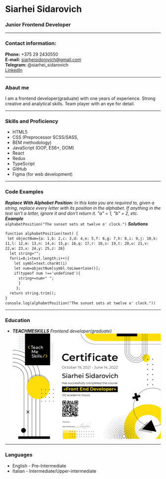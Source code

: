 # Siarhei Sidarovich
### Junior Frontend Developer
******************************
### Contact information:
**Phone:** +375 29 2430550    
**E-mail:** siarheisidorovich@gmail.com    
**Telegram:** @siarhei_sidarovich    
[LinkedIn](www.linkedin.com/in/siarhei-sidarovich-b09759182)    
********************************
### Abaut me
I am a frontend developer(graduate) with one years of experience.
Strong creative and analytical skills. Team player with an eye for
detail.
*************************
### Skills and Proficiency
* HTML5
* CSS (Preprocessor SCSS/SASS,
* BEM methodology)
* JavaScript (OOP, ES6+, DOM)
* React
* Redux
* TypeScript
* GitHub
* Figma (for web development)
********************************
### Code Examples
***Replace With Alphabet Position:*** *In this kata you are required to, given a string, replace every letter with its position in the alphabet.*
*If anything in the text isn't a letter, ignore it and don't return it.*
*"a" = 1, "b" = 2, etc.*    
***Example***    
`alphabetPosition("The sunset sets at twelve o' clock.")`
***Solutions***    
```
function alphabetPosition(text) {
 let objectNum={a: 1,b: 2,c: 3,d: 4,e: 5,f: 6,g: 7,h: 8,i: 9,j: 10,k: 11,l: 12,m: 13,n: 14,o: 15,p: 16,q: 17,r: 18,s: 19,t: 20,u: 21,v: 22,w: 23,x: 24,y: 25,z: 26}
  let string="";
  for(i=0;i<text.length;i++){
    let symbl=text.charAt(i)
    let num=objectNum[symbl.toLowerCase()];
    if(typeof num !=='undefined'){
      string+=num+" ";
      }
     };
  return string.trim();
}
console.log(alphabetPosition("The sunset sets at twelve o' clock."))
```
***********************************************************
### Education
* ***TEACHMESKILLS***
*Frontend developer(graduate)*
![Certificate](/img/Siarhei%20Sidarovich-01.jpg)
*************************************************
### Languages
* English - Pre-Intermediate
* Italian - Intermediate/Upper-intermediate